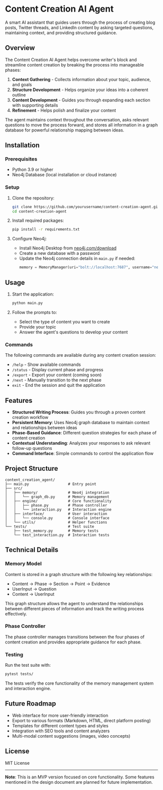 # Content Creation AI Agent

A smart AI assistant that guides users through the process of creating blog posts, Twitter threads, and LinkedIn content by asking targeted questions, maintaining context, and providing structured guidance.

## Overview

The Content Creation AI Agent helps overcome writer's block and streamline content creation by breaking the process into manageable phases:

1. **Context Gathering** - Collects information about your topic, audience, and goals
2. **Structure Development** - Helps organize your ideas into a coherent outline
3. **Content Development** - Guides you through expanding each section with supporting details
4. **Refinement** - Helps polish and finalize your content

The agent maintains context throughout the conversation, asks relevant questions to move the process forward, and stores all information in a graph database for powerful relationship mapping between ideas.

## Installation

### Prerequisites

- Python 3.9 or higher
- Neo4j Database (local installation or cloud instance)

### Setup

1. Clone the repository:

   ```bash
   git clone https://github.com/yourusername/content-creation-agent.git
   cd content-creation-agent
   ```

2. Install required packages:

   ```bash
   pip install -r requirements.txt
   ```

3. Configure Neo4j:
   - Install Neo4j Desktop from [neo4j.com/download](https://neo4j.com/download/)
   - Create a new database with a password
   - Update the Neo4j connection details in `main.py` if needed:
     ```python
     memory = MemoryManager(uri="bolt://localhost:7687", username="neo4j", password="your_password")
     ```

## Usage

1. Start the application:

   ```bash
   python main.py
   ```

2. Follow the prompts to:
   - Select the type of content you want to create
   - Provide your topic
   - Answer the agent's questions to develop your content

### Commands

The following commands are available during any content creation session:

- `/help` - Show available commands
- `/status` - Display current phase and progress
- `/export` - Export your content (coming soon)
- `/next` - Manually transition to the next phase
- `exit` - End the session and quit the application

## Features

- **Structured Writing Process**: Guides you through a proven content creation workflow
- **Persistent Memory**: Uses Neo4j graph database to maintain context and relationships between ideas
- **Phase-Based Guidance**: Different question strategies for each phase of content creation
- **Contextual Understanding**: Analyzes your responses to ask relevant follow-up questions
- **Command Interface**: Simple commands to control the application flow

## Project Structure

```
content_creation_agent/
├── main.py                  # Entry point
├── src/
│   ├── memory/              # Neo4j integration
│   │   └── graph_db.py      # Memory management
│   ├── engine/              # Core functionality
│   │   ├── phase.py         # Phase controller
│   │   └── interaction.py   # Interaction engine
│   ├── interface/           # User interaction
│   │   └── console.py       # Console interface
│   └── utils/               # Helper functions
└── tests/                   # Test suite
    ├── test_memory.py       # Memory tests
    └── test_interaction.py  # Interaction tests
```

## Technical Details

### Memory Model

Content is stored in a graph structure with the following key relationships:

- Content → Phase → Section → Point → Evidence
- UserInput → Question
- Content → UserInput

This graph structure allows the agent to understand the relationships between different pieces of information and track the writing process effectively.

### Phase Controller

The phase controller manages transitions between the four phases of content creation and provides appropriate guidance for each phase.

### Testing

Run the test suite with:

```bash
pytest tests/
```

The tests verify the core functionality of the memory management system and interaction engine.

## Future Roadmap

- Web interface for more user-friendly interaction
- Export to various formats (Markdown, HTML, direct platform posting)
- Templates for different content types and styles
- Integration with SEO tools and content analyzers
- Multi-modal content suggestions (images, video concepts)

## License

MIT License

---

**Note**: This is an MVP version focused on core functionality. Some features mentioned in the design document are planned for future implementation.
